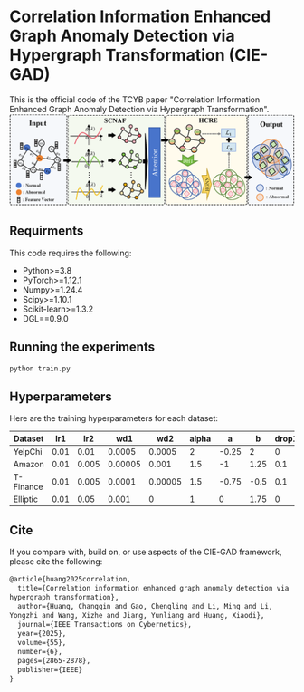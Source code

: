# Correlation Information Enhanced Graph Anomaly Detection via Hypergraph Transformation (CIE-GAD)

This is the official code of the TCYB paper "Correlation Information Enhanced Graph Anomaly Detection via Hypergraph Transformation". 
![The proposed framework](./framework.png)

## Requirments
This code requires the following:
* Python>=3.8
* PyTorch>=1.12.1
* Numpy>=1.24.4
* Scipy>=1.10.1
* Scikit-learn>=1.3.2
* DGL==0.9.0 

## Running the experiments
```
python train.py
```

## Hyperparameters
Here are the training hyperparameters for each dataset:

| Dataset  | lr1  | lr2   | wd1      | wd2     | alpha | a     | b     | drop1 | drop2 | patience |
|----------|------|-------|----------|---------|-------|-------|-------|-------|-------|----------|
| YelpChi  | 0.01 | 0.01  | 0.0005   | 0.0005  | 2     | -0.25 | 2     | 0     | 0     | 150      |
| Amazon   | 0.01 | 0.005 | 0.00005  | 0.001   | 1.5   | -1    | 1.25  | 0.1   | 0.2   | 100      |
| T-Finance| 0.01 | 0.005 | 0.0001   | 0.00005 | 1.5   | -0.75 | -0.5  | 0.1   | 0.2   | 200      |
| Elliptic | 0.01 | 0.05  | 0.001    | 0       | 1     | 0     | 1.75  | 0     | 0.1   | 150      |


## Cite

If you compare with, build on, or use aspects of the CIE-GAD framework, please cite the following:
```
@article{huang2025correlation,
  title={Correlation information enhanced graph anomaly detection via hypergraph transformation},
  author={Huang, Changqin and Gao, Chengling and Li, Ming and Li, Yongzhi and Wang, Xizhe and Jiang, Yunliang and Huang, Xiaodi},
  journal={IEEE Transactions on Cybernetics},
  year={2025},
  volume={55},
  number={6},
  pages={2865-2878},
  publisher={IEEE}
}
```
